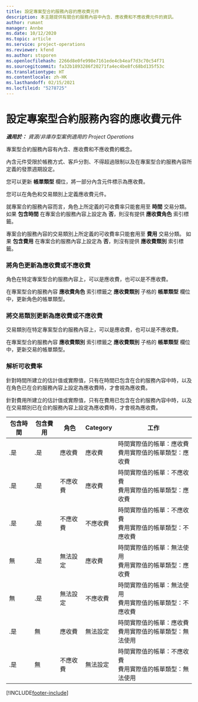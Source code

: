 ```yaml
---
title: 設定專案型合約服務內容的應收費元件
description: 本主題提供有關合約服務內容中內含、應收費和不應收費元件的資訊。
author: rumant
manager: Annbe
ms.date: 10/12/2020
ms.topic: article
ms.service: project-operations
ms.reviewer: kfend
ms.author: stsporen
ms.openlocfilehash: 2266d8e0fe998e7161ede4cb4eaf7d3c70c54f71
ms.sourcegitcommit: fa32b1893286f20271fa4ec4be8fc68bd135f53c
ms.translationtype: HT
ms.contentlocale: zh-HK
ms.lasthandoff: 02/15/2021
ms.locfileid: "5278725"
---
```

# <a name="configure-chargeable-components-of-a-project-based-contract-line"></a>設定專案型合約服務內容的應收費元件

_**適用於：** 資源/非庫存型案例適用的 Project Operations_

專案型合約服務內容有內含、應收費和不應收費的概念。

內含元件受限於帳務方式、客戶分割、不得超過限制以及在專案型合約服務內容所定義的發票週期設定。

您可以更新 **帳單類型** 欄位，將一部分內含元件標示為應收費。

您可以在角色和交易類別上定義應收費元件。

就專案合約服務內容而言，角色上所定義的可收費率只能套用至 **時間** 交易分類。 如果 **包含時間** 在專案合約服務內容上設定為 **否**，則沒有提供 **應收費角色** 索引標籤。

專案合約服務內容的交易類別上所定義的可收費率只能套用至 **費用** 交易分類。 如果 **包含費用** 在專案合約服務內容上設定為 **否**，則沒有提供 **應收費類別** 索引標籤。

### <a name="update-a-role-to-be-chargeable-or-non-chargeable"></a>將角色更新為應收費或不應收費

角色在特定專案型合約服務內容上，可以是應收費，也可以是不應收費。

在專案型合約服務內容 **應收費角色** 索引標籤之 **應收費類別** 子格的 **帳單類型** 欄位中，更新角色的帳單類型。

### <a name="update-a-transaction-category-to-be-chargeable-or-non-chargeable"></a>將交易類別更新為應收費或不應收費

交易類別在特定專案型合約服務內容上，可以是應收費，也可以是不應收費。

在專案型合約服務內容 **應收費類別** 索引標籤之 **應收費類別** 子格的 **帳單類型** 欄位中，更新交易的帳單類型。

### <a name="resolve-chargeability"></a>解析可收費率

針對時間所建立的估計值或實際值，只有在時間已包含在合約服務內容中時，以及在角色已在合約服務內容上設定為應收費時，才會視為應收費。

針對費用所建立的估計值或實際值，只有在費用已包含在合約服務內容中時，以及在交易類別已在合約服務內容上設定為應收費時，才會視為應收費。

| 包含時間 | 包含費用 | 角色 | Category | 工作​​ |
| --- | --- | --- | --- | --- |
| .是 | .是 | 應收費 | 應收費 | 時間實際值的帳單：應收費 </br>費用實際值的帳單類型：應收費 |
| .是 | .是 | 不應收費 | 應收費 | 時間實際值的帳單：不應收費 </br>費用實際值的帳單類型：應收費 |
| .是 | .是 | 不應收費 | 不應收費 | 時間實際值的帳單：不應收費 </br>費用實際值的帳單類型：不應收費 |
| 無 | .是 | 無法設定 | 應收費 | 時間實際值的帳單：無法使用 </br>費用實際值的帳單類型：應收費 |
| 無 | .是 | 無法設定 | 不應收費 | 時間實際值的帳單：無法使用 </br>費用實際值的帳單類型：不應收費 |
| .是 | 無 | 應收費 | 無法設定 | 時間實際值的帳單：應收費 </br>費用實際值的帳單類型：無法使用 |
| .是 | 無 | 不應收費 | 無法設定 | 時間實際值的帳單：不應收費 </br> 費用實際值的帳單類型：無法使用 |


[!INCLUDE[footer-include](../includes/footer-banner.md)]
